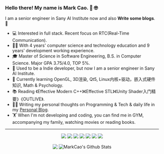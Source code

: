 ### Hello there! My name is Mark Cao. 👋 🤓

I am a senior engineer in Sany AI Institute now and also **Write some blogs**. 🌈    

* 💻   Interested in full stack. Recent focus on RTC(Real-Time Communication).
* 👨‍🎓   With 4 years' computer science and technology education and 9 years' development working experience.
* 🎓   Master of Science in Software Engineering, B.S. in Computer Science. Major GPA 3.75/4.0, TOP 5%.
* 💼   Used to be a Indie developer, but now I am a senior engineer in Sany AI Institute.
* 🌱   Currently learning OpenGL, 3D渲染, Qt5, Linux内核+驱动，嵌入式硬件知识, Math & Psychology.
* 📚   Reading 《Effective Modern C++》《Effective STL》《Unity Shader入门精要》《OUTLIVE》.
* ✍🏻   Writing my personal thoughts on Programming & Tech & daily life in my [Personal Blog](https://naivertc.top/).
* 🏋   When I'm not developing and coding, you can find me in GYM, accompanying my family, watching movies or reading books.

<hr>
<p align="center">
  <img src="https://img.shields.io/badge/WebRTC%20-%23FF6F00.svg?&style=for-the-badge&logo=WebRTC&logoColor=white" /> 
  <img src="https://img.shields.io/badge/c++%20-%2300599C.svg?&style=for-the-badge&logo=c%2B%2B&ogoColor=white"/> 
  <img src="https://img.shields.io/badge/c-%2300599C.svg?style=for-the-badge&logo=c&logoColor=white"/> 
  <img src="https://img.shields.io/badge/swift-F54A2A?style=for-the-badge&logo=swift&logoColor=white"/> 
  <img src="https://img.shields.io/badge/GLSL-%23007ACC.svg?style=for-the-badge&logo=glsl&logoColor=white"/> 
  <img src="https://img.shields.io/badge/OpenGL-%2320232a.svg?style=for-the-badge&logo=opengl&logoColor=%2361DAFB"/> 
  <img src="https://img.shields.io/badge/Qt5-%23593d88.svg?style=for-the-badge&logo=qt&logoColor=white"/>
</p>

<p align=center>  
  <img align="center" src="https://github-readme-stats.vercel.app/api/top-langs/?username=industriousonesoft&hide_langs_below=1&theme=dracula&line_height=27&layout=compact" />
  <img align="center" src="https://github-readme-stats.vercel.app/api?username=industriousonesoft&show_icons=true&theme=dracula&count_private=true&include_all_commits=true&line_height=21&hide=stars" alt="MarkCao's Github Stats" />
</p>






